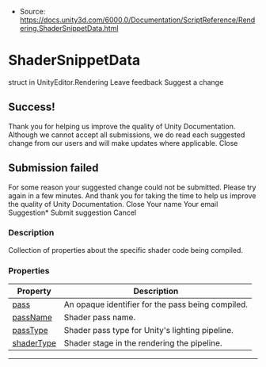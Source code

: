 * Source: https://docs.unity3d.com/6000.0/Documentation/ScriptReference/Rendering.ShaderSnippetData.html

# ShaderSnippetData
struct in UnityEditor.Rendering
Leave feedback
Suggest a change
## Success!
Thank you for helping us improve the quality of Unity Documentation. Although we cannot accept all submissions, we do read each suggested change from our users and will make updates where applicable.
Close
## Submission failed
For some reason your suggested change could not be submitted. Please <a>try again</a> in a few minutes. And thank you for taking the time to help us improve the quality of Unity Documentation.
Close
Your name Your email Suggestion* Submit suggestion
Cancel
### Description
Collection of properties about the specific shader code being compiled.
### Properties
Property | Description  
---|---  
[pass](https://docs.unity3d.com/6000.0/Documentation/ScriptReference/Rendering.ShaderSnippetData-pass.html) | An opaque identifier for the pass being compiled.  
[passName](https://docs.unity3d.com/6000.0/Documentation/ScriptReference/Rendering.ShaderSnippetData-passName.html) | Shader pass name.  
[passType](https://docs.unity3d.com/6000.0/Documentation/ScriptReference/Rendering.ShaderSnippetData-passType.html) | Shader pass type for Unity's lighting pipeline.  
[shaderType](https://docs.unity3d.com/6000.0/Documentation/ScriptReference/Rendering.ShaderSnippetData-shaderType.html) | Shader stage in the rendering the pipeline.  
* * *
